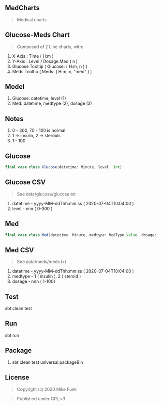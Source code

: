 MedCharts
---------
>Medical charts.

Glucose-Meds Chart
------------------
>Composed of 2 Line charts, with:
1. X-Axis : Time ( H:m )
2. Y-Axis : Level / Dosage.Med ( n )
3. Glucose Tooltip ( Glucose: ( H:m, n ) )
4. Meds Tooltip ( Meds: ( H:m, n, "med" ) )

Model
-----
1. Glucose: datetime, level (1)
2. Med: datetime, medtype (2), dosage (3)

Notes
-----
1. 0 - 300, 70 - 100 is normal
2. 1 -> insulin, 2 -> steroids
3. 1 - 100 

Glucose
-------
```scala
final case class Glucose(datetime: Minute, level: Int)
```

Glucose CSV
-----------
>See data/glucose/glucose.txt
1. datetime - yyyy-MM-ddThh:mm:ss ( 2020-07-04T10:04:00 )
2. level - nnn ( 0-300 )

Med
---
```scala
final case class Med(datetime: Minute, medtype: MedType.Value, dosage: Int)
```

Med CSV
-------
>See data/meds/meds.txt
1. datetime - yyyy-MM-ddThh:mm:ss ( 2020-07-04T10:04:00 )
2. medtype - 1 ( insulin ), 2 ( steroid )
3. dosage - nnn ( 1-100) 

Test
----
sbt clean test

Run
---
sbt run

Package
-------
1. sbt clean test universal:packageBin

License
-------
>Copyright (c) 2020 Mike Funk

>Published under GPL.v3